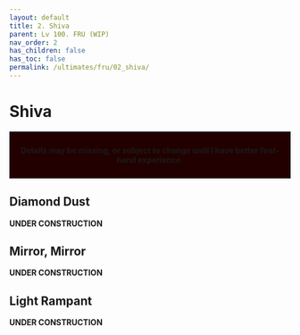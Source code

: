 ```yaml
---
layout: default
title: 2. Shiva
parent: Lv 100. FRU (WIP)
nav_order: 2
has_children: false
has_toc: false
permalink: /ultimates/fru/02_shiva/
---
```


# Shiva

<div style="background-color: #200 ; padding: 10px; border: 1px solid;">
<p style="text-align:center"><b>Details may be missing, or subject to change until I have better first-hand experience.</b></p>
</div>

## Diamond Dust

**UNDER CONSTRUCTION**

## Mirror, Mirror

**UNDER CONSTRUCTION**

## Light Rampant

**UNDER CONSTRUCTION**
